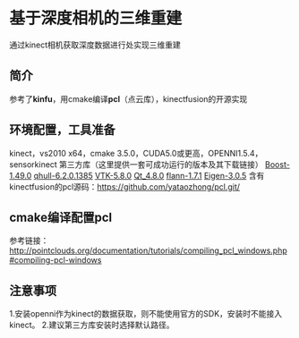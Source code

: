 # 基于深度相机的三维重建

通过kinect相机获取深度数据进行处实现三维重建
## 简介
参考了**kinfu**，用cmake编译**pcl**（点云库），kinectfusion的开源实现
## 环境配置，工具准备
kinect，vs2010 x64，cmake 3.5.0，CUDA5.0或更高，OPENNI1.5.4，sensorkinect
第三方库（这里提供一套可成功运行的版本及其下载链接）
[Boost-1.49.0](http://sourceforge.net/projects/pointclouds/files/dependencies/Boost-1.49.0-vs2010-x64.exe/download)
[qhull-6.2.0.1385](http://sourceforge.net/projects/pointclouds/files/dependencies/qhull-6.2.0.1385-vs2010-x64.exe/download)
[VTK-5.8.0](http://sourceforge.net/projects/pointclouds/files/dependencies/VTK-5.8.0-msvc2010-win64_with_qt_support.exe/download)
[Qt_4.8.0](http://sourceforge.net/projects/pointclouds/files/dependencies/Qt_4.8.0_msvc2010_win64.exe/download)
[flann-1.7.1](http://sourceforge.net/projects/pointclouds/files/dependencies/flann-1.7.1-vs2010-x64.exe/download0)
[Eigen-3.0.5](http://sourceforge.net/projects/pointclouds/files/dependencies/Eigen-3.0.5.exe/download)
含有kinectfusion的pcl源码：https://github.com/yataozhong/pcl.git/
## cmake编译配置pcl
参考链接： http://pointclouds.org/documentation/tutorials/compiling_pcl_windows.php#compiling-pcl-windows
## 注意事项
1.安装openni作为kinect的数据获取，则不能使用官方的SDK，安装时不能接入kinect。
2.建议第三方库安装时选择默认路径。




 
